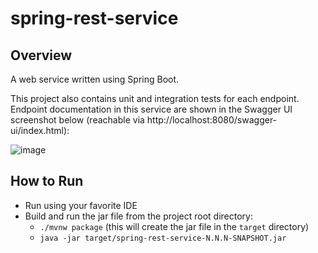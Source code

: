 # spring-rest-service

## Overview

A web service written using Spring Boot.

This project also contains unit and integration tests for each endpoint. Endpoint documentation in this service are shown in the Swagger UI screenshot below (reachable via http://localhost:8080/swagger-ui/index.html):

![image](https://user-images.githubusercontent.com/5192095/135779414-0f2acae4-11bb-4fc0-bfc5-002ee2f82dfd.png)

## How to Run

- Run using your favorite IDE
- Build and run the jar file from the project root directory:
    - `./mvnw package` (this will create the jar file in the `target` directory)
    - `java -jar target/spring-rest-service-N.N.N-SNAPSHOT.jar`
